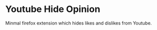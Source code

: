 Youtube Hide Opinion
====================

Minmal firefox extension which hides likes and dislikes from Youtube. 
